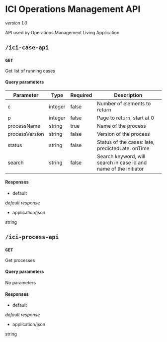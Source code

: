 # ICI Operations Management API

*version 1.0*

API used by Operations Management Living Application


## `/ici-case-api`
### `GET`
Get list of running cases
#### Query parameters
|Parameter|Type|Required|Description|
|---------|----|--------|-----------|
|c|integer|false|Number of elements to return|
|p|integer|false|Page to return, start at 0|
|processName|string|true|Name of the process|
|processVersion|string|false|Version of the process|
|status|string|false|Status of the cases: late, predictedLate. onTime|
|search|string|false|Search keyword, will search in case id and name of the initiator|

#### Responses

* default

*default response*
  * application/json

  string



## `/ici-process-api`
### `GET`
Get processes
#### Query parameters
No parameters

#### Responses

* default

*default response*
  * application/json

  string




